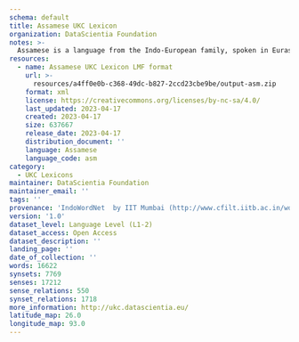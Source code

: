 ```yaml
---
schema: default
title: Assamese UKC Lexicon
organization: DataScientia Foundation
notes: >-
  Assamese is a language from the Indo-European family, spoken in Eurasia. The UKC Lexicon of Assamese is represented as a lexico-semantic network. It consists of words, word senses, synsets, as well as sense-level and synset-level relationships.
resources:
  - name: Assamese UKC Lexicon LMF format
    url: >-
      resources/a4ff0e0b-c368-49dc-b827-2ccd23cbe9be/output-asm.zip
    format: xml
    license: https://creativecommons.org/licenses/by-nc-sa/4.0/
    last_updated: 2023-04-17
    created: 2023-04-17
    size: 637667
    release_date: 2023-04-17
    distribution_document: ''
    language: Assamese
    language_code: asm
category:
  - UKC Lexicons
maintainer: DataScientia Foundation
maintainer_email: ''
tags: ''
provenance: 'IndoWordNet  by IIT Mumbai (http://www.cfilt.iitb.ac.in/wordnet/webhwn/); Wiktionary 2022.01. by Wikimedia Foundation (http://en.wiktionary.org); CogNet 2.1 by Khuyagbaatar Batsuren, National University of Mongolia (http://cognet.ukc.disi.unitn.it); KinDiv: Kinship Diversity 1.0 by Temuulen Khishigsuren (http://ukc.disi.unitn.it/index.php/kinship/); UniMet: Universal Metonymy 1.0 by Temuulen Khishigsuren and Gábor Bella (http://ukc.disi.unitn.it/index.php/metonymy/); MorphyNet 2.0 by Gábor Bella and Khuyagbaatar Batsuren (http://ukc.disi.unitn.it/index.php/morphynet/); Antonymy 1.0 by Gábor Bella (http://ukc.datascientia.eu); Princeton WordNet 2.1 by Princeton University (https://wordnet.princeton.edu)'
version: '1.0'
dataset_level: Language Level (L1-2)
dataset_access: Open Access
dataset_description: ''
landing_page: ''
date_of_collection: ''
words: 16622
synsets: 7769
senses: 17212
sense_relations: 550
synset_relations: 1718
more_information: http://ukc.datascientia.eu/
latitude_map: 26.0
longitude_map: 93.0
---
```

